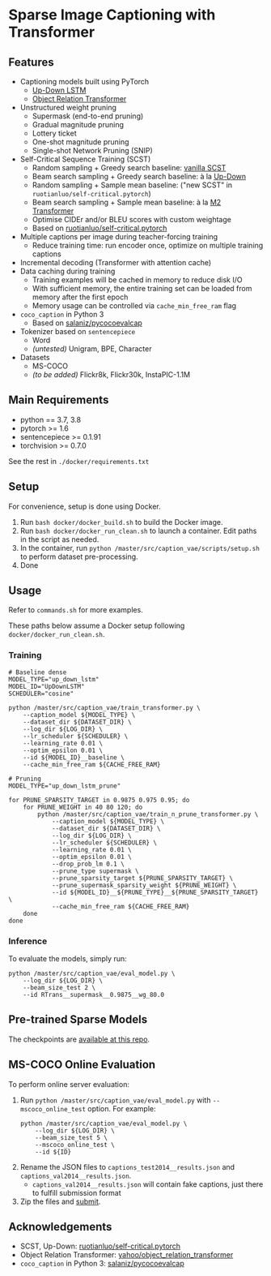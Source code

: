 # Sparse Image Captioning with Transformer

## Features

* Captioning models built using PyTorch
    * [Up-Down LSTM](http://openaccess.thecvf.com/content_cvpr_2018/html/Anderson_Bottom-Up_and_Top-Down_CVPR_2018_paper.html)
    * [Object Relation Transformer](https://papers.nips.cc/paper/9293-image-captioning-transforming-objects-into-words.pdf)
* Unstructured weight pruning
    * Supermask (end-to-end pruning)
    * Gradual magnitude pruning
    * Lottery ticket
    * One-shot magnitude pruning
    * Single-shot Network Pruning (SNIP)
* Self-Critical Sequence Training (SCST)
    * Random sampling + Greedy search baseline: [vanilla SCST](https://openaccess.thecvf.com/content_cvpr_2017/html/Rennie_Self-Critical_Sequence_Training_CVPR_2017_paper.html)
    * Beam search sampling + Greedy search baseline: à la [Up-Down](http://openaccess.thecvf.com/content_cvpr_2018/html/Anderson_Bottom-Up_and_Top-Down_CVPR_2018_paper.html)
    * Random sampling + Sample mean baseline: ("new SCST" in `ruotianluo/self-critical.pytorch`)
    * Beam search sampling + Sample mean baseline: à la [M2 Transformer](http://openaccess.thecvf.com/content_CVPR_2020/html/Cornia_Meshed-Memory_Transformer_for_Image_Captioning_CVPR_2020_paper.html)
    * Optimise CIDEr and/or BLEU scores with custom weightage
    * Based on [ruotianluo/self-critical.pytorch](https://github.com/ruotianluo/self-critical.pytorch/tree/3.2)
* Multiple captions per image during teacher-forcing training
    * Reduce training time: run encoder once, optimize on multiple training captions
* Incremental decoding (Transformer with attention cache)
* Data caching during training
    * Training examples will be cached in memory to reduce disk I/O
    * With sufficient memory, the entire training set can be loaded from memory after the first epoch
    * Memory usage can be controlled via `cache_min_free_ram` flag
* `coco_caption` in Python 3
    * Based on [salaniz/pycocoevalcap](https://github.com/salaniz/pycocoevalcap/tree/ad63453cfab57a81a02b2949b17a91fab1c3df77)
* Tokenizer based on `sentencepiece`
    * Word
    * _(untested)_ Unigram, BPE, Character
* Datasets
    * MS-COCO
    * _(to be added)_ Flickr8k, Flickr30k, InstaPIC-1.1M


## Main Requirements

* python == 3.7, 3.8
* pytorch >= 1.6
* sentencepiece >= 0.1.91
* torchvision >= 0.7.0

See the rest in `./docker/requirements.txt`


## Setup

For convenience, setup is done using Docker.

1. Run `bash docker/docker_build.sh` to build the Docker image.
2. Run `bash docker/docker_run_clean.sh` to launch a container. Edit paths in the script as needed.
3. In the container, run `python /master/src/caption_vae/scripts/setup.sh` to perform dataset pre-processing.
4. Done


## Usage

Refer to `commands.sh` for more examples.

These paths below assume a Docker setup following `docker/docker_run_clean.sh`.

### Training
```shell script
# Baseline dense
MODEL_TYPE="up_down_lstm"
MODEL_ID="UpDownLSTM"
SCHEDULER="cosine"

python /master/src/caption_vae/train_transformer.py \
    --caption_model ${MODEL_TYPE} \
    --dataset_dir ${DATASET_DIR} \
    --log_dir ${LOG_DIR} \
    --lr_scheduler ${SCHEDULER} \
    --learning_rate 0.01 \
    --optim_epsilon 0.01 \
    --id ${MODEL_ID}__baseline \
    --cache_min_free_ram ${CACHE_FREE_RAM}

# Pruning
MODEL_TYPE="up_down_lstm_prune"

for PRUNE_SPARSITY_TARGET in 0.9875 0.975 0.95; do
    for PRUNE_WEIGHT in 40 80 120; do
        python /master/src/caption_vae/train_n_prune_transformer.py \
            --caption_model ${MODEL_TYPE} \
            --dataset_dir ${DATASET_DIR} \
            --log_dir ${LOG_DIR} \
            --lr_scheduler ${SCHEDULER} \
            --learning_rate 0.01 \
            --optim_epsilon 0.01 \
            --drop_prob_lm 0.1 \
            --prune_type supermask \
            --prune_sparsity_target ${PRUNE_SPARSITY_TARGET} \
            --prune_supermask_sparsity_weight ${PRUNE_WEIGHT} \
            --id ${MODEL_ID}__${PRUNE_TYPE}__${PRUNE_SPARSITY_TARGET} \
            --cache_min_free_ram ${CACHE_FREE_RAM}
    done
done
```

### Inference
To evaluate the models, simply run:
```shell script
python /master/src/caption_vae/eval_model.py \
    --log_dir ${LOG_DIR} \
    --beam_size_test 2 \
    --id RTrans__supermask__0.9875__wg_80.0
```


## Pre-trained Sparse Models

The checkpoints are [available at this repo](https://drive.google.com/drive/folders/1PN-oBoHLjdAkY9k1GePbkmQNMn9uR3e-?usp=sharing).


## MS-COCO Online Evaluation

To perform online server evaluation:
1. Run `python /master/src/caption_vae/eval_model.py` with `--mscoco_online_test` option.
    For example:
    ```shell script
    python /master/src/caption_vae/eval_model.py \
        --log_dir ${LOG_DIR} \
        --beam_size_test 5 \
        --mscoco_online_test \
        --id ${ID}
    ```
2. Rename the JSON files to `captions_test2014__results.json` and `captions_val2014__results.json`.
    * `captions_val2014__results.json` will contain fake captions, just there to fulfill submission format
3. Zip the files and [submit](https://competitions.codalab.org/competitions/3221#participate).


## Acknowledgements

* SCST, Up-Down: [ruotianluo/self-critical.pytorch](https://github.com/ruotianluo/self-critical.pytorch/tree/3.2)
* Object Relation Transformer: [yahoo/object_relation_transformer](https://github.com/yahoo/object_relation_transformer)
* `coco_caption` in Python 3: [salaniz/pycocoevalcap](https://github.com/salaniz/pycocoevalcap/tree/ad63453cfab57a81a02b2949b17a91fab1c3df77)

